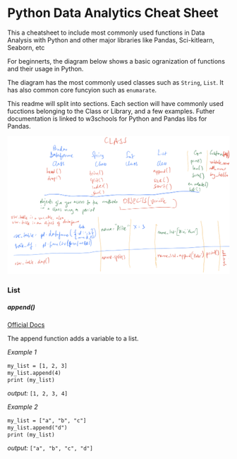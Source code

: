 # Python Data Analytics Cheat Sheet

This a cheatsheet to include most commonly used functions in Data Analysis with 
Python and other major libraries like Pandas, Sci-kitlearn, Seaborn, etc

For beginnerts, the diagram below shows a basic ogranization of functions and 
their usage in Python.

The diagram has the most commonly used classes such as `String`, `List`. It has also 
common core funcyion such as `enumarate`. 

This readme will split into sections. Each section will have commonly used fucctions
belonging to the Class or Library, and a few examples. Futher documentation is linked
to w3schools for Python and Pandas libs for Pandas.

![Python Class Structure](images/python_classes.jpg)

### List

##### append()
[Official Docs](https://www.w3schools.com/python/ref_list_append.asp)

The append function adds a variable to a list. 

_Example 1_
```
my_list = [1, 2, 3]
my_list.append(4)
print (my_list)
```
_output:_
`[1, 2, 3, 4]`

_Example 2_
```
my_list = ["a", "b", "c"]
my_list.append("d")
print (my_list)
```
_output:_
`["a", "b", "c", "d"]`



